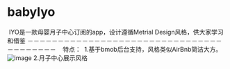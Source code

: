 # babyIyo
  IYO是一款母婴月子中心订阅的app，设计遵循Metrial Design风格，供大家学习和借鉴
－－－－－－－－－－－－－－－－－－－－－－－－－－－－－－－－－－－－－－－－  
  特点：
  1.基于bmob后台支持，风格类似AirBnb简洁大方。
![image](https://github.com/SUNJUNYIN/babyIyo/blob/master/app/src/main/assets/63538C226BA6D4A7C153A8CD38B63260.gif)
  2.月子中心展示风格
